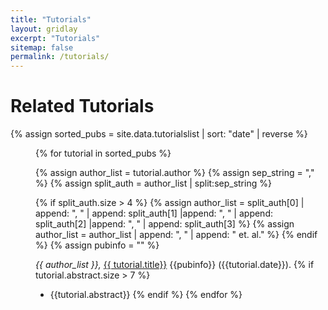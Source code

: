 ```yaml
---
title: "Tutorials"
layout: gridlay
excerpt: "Tutorials"
sitemap: false
permalink: /tutorials/
---
```



# Related Tutorials

<div class="nomarkul">

{% assign sorted_pubs = site.data.tutorialslist | sort: "date" | reverse %}

<div style="padding-left: 40px;">

{% for tutorial in sorted_pubs %}

{% assign author_list = tutorial.author %}
{% assign sep_string = "," %}
{% assign split_auth = author_list | split:sep_string %}

{% if split_auth.size > 4 %}
{% assign author_list = split_auth[0] | append: ", " | append: split_auth[1] |append: ", " |  append: split_auth[2] |append: ", " |  append: split_auth[3] %}
{% assign author_list = author_list | append: ", " | append: " et. al." %}
{% endif %}
{% assign pubinfo = "" %}


<em>{{ author_list }}, </em> <a href="{{ tutorial.url }}">{{ tutorial.title}}</a> {{pubinfo}} ({{tutorial.date}}).
{% if  tutorial.abstract.size  > 7 %}
  * {{tutorial.abstract}}
{% endif %}
{% endfor %}
</div>
</div>

